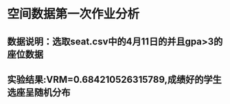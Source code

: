 空间数据第一次作业分析
======
数据说明：选取seat.csv中的4月11日的并且gpa>3的座位数据
---------
实验结果:VRM=0.684210526315789,成绩好的学生选座呈随机分布
--
